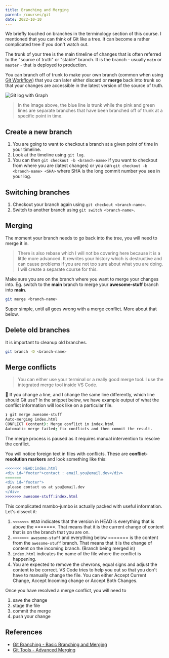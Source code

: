```yaml
---
title: Branching and Merging
parent: /courses/git
date: 2022-10-10
---
```


We briefly touched on branches in the terminology section of this course.
I mentioned that you can think of Git like a tree. It can become a rather complicated
tree if you don't watch out.

The trunk of your tree is the main timeline of changes that is often referred to the "source of truth"
or "stable" branch. It is the branch - usually `main` or `master` - that is deployed to production.

You can branch off of trunk to make your own branch (common when using [Git Workflow][workflow])
that you can later either discard or **merge** back into trunk so that your changes are accessible
in the latest version of the source of truth.

![Git log with Graph](https://images.unsplash.com/photo-1556075798-4825dfaaf498?ixlib=rb-1.2.1&ixid=eyJhcHBfaWQiOjEyMDd9&auto=format&fit=crop&w=3600&q=80 "Git log with Graph")

> In the image above, the blue line is trunk while the pink and green lines are separate branches
> that have been branched off of trunk at a specific point in time.

## Create a new branch

1. You are going to want to checkout a branch at a given point of time in your timeline.
1. Look at the timeline using `git log`.
1. You can then `git checkout -b <branch-name>` if you want to checkout from where you are (latest changes) or
   you can `git checkout -b <branch-name> <SHA>` where SHA is the long commit number you see in your log.

## Switching branches

1. Checkout your branch again using `git checkout <branch-name>`.
1. Switch to another branch using `git switch <branch-name>`.

## Merging

The moment your branch needs to go back into the tree, you will need to merge it in.

> There is also rebase which I will not be covering here because it is a little more advanced.
> It rewrites your history which is destructive and can cause problems if you are not too sure about
> what you are doing. I will create a separate course for this.

Make sure you are on the branch where you want to merge your changes into. Eg. switch to the **main** branch
to merge your **awesome-stuff** branch into **main**.

```bash
git merge <branch-name>
```

Super simple, until all goes wrong with a merge conflict. More about that below.

## Delete old branches

It is important to cleanup old branches.

```bash
git branch -D <branch-name>
```

## Merge conflicts

> You can either use your terminal or a really good merge tool. I use the integrated merge tool inside VS Code.

:thinking: If you change a line, and I change the same line differently, which line should Git use?
In the snippet below, we have example output of what the conflict information will look like on a particular file.

```bash
❯ git merge awesome-stuff
Auto-merging index.html
CONFLICT (content): Merge conflict in index.html
Automatic merge failed; fix conflicts and then commit the result.
```

The merge process is paused as it requires manual intervention to resolve the conflict.

You will notice foreign text in files with conflicts. These are **conflict-resolution markers**
and look something like this:

```diff
<<<<<<< HEAD:index.html
<div id="footer">contact : email.you@email.dev</div>
=======
<div id="footer">
 please contact us at you@email.dev
</div>
>>>>>>> awesome-stuff:index.html
```

This complicated mambo-jumbo is actually packed with useful information. Let's dissect it:

1. `<<<<<<< HEAD` indicates that the version in HEAD is everything that is above the =======.
   That means that it is the current change of content that is on the branch that you are on.
1. `>>>>>>> awesome-stuff` and everything below ======= is the content from the `awesome-stuff` branch.
   That means that it is the change of content on the incoming branch. (Branch being merged in)
1. `index.html` indicates the name of the file where the conflict is happening.
1. You are expected to remove the chevrons, equal signs and adjust the content to be correct.
   VS Code tries to help you out so that you don't have to manually change the file.
   You can either Accept Current Change, Accept Incoming change or Accept Both Changes.

Once you have resolved a merge conflict, you will need to

1. save the change
1. stage the file
1. commit the merge
1. push your change

## References

- [Git Branching - Basic Branching and Merging][branching]
- [Git Tools - Advanced Merging][advanced-merging]

[workflow]: https://www.atlassian.com/git/tutorials/comparing-workflows
[branching]: https://git-scm.com/book/en/v2/Git-Branching-Basic-Branching-and-Merging
[advanced-merging]: https://git-scm.com/book/en/v2/Git-Tools-Advanced-Merging
